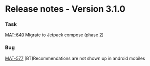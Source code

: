 # Release notes - Version 3.1.0

### Task
[MAT-640](https://swapcard.atlassian.net/browse/MAT-640) Migrate to Jetpack compose \(phase 2\)


### Bug
[MAT-577](https://swapcard.atlassian.net/browse/MAT-577) \[BT\]Recommendations are not shown up in android mobiles